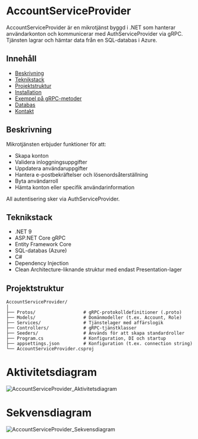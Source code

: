 # AccountServiceProvider

AccountServiceProvider är en mikrotjänst byggd i .NET som hanterar användarkonton och kommunicerar med AuthServiceProvider via gRPC. Tjänsten lagrar och hämtar data från en SQL-databas i Azure.

## Innehåll

- [Beskrivning](#beskrivning)
- [Teknikstack](#teknikstack)
- [Projektstruktur](#projektstruktur)
- [Installation](#installation)
- [Exempel på gRPC-metoder](#exempel-på-grpc-metoder)
- [Databas](#databas)
- [Kontakt](#kontakt)

## Beskrivning

Mikrotjänsten erbjuder funktioner för att:
- Skapa konton
- Validera inloggningsuppgifter
- Uppdatera användaruppgifter
- Hantera e-postbekräftelser och lösenordsåterställning
- Byta användarroll
- Hämta konton eller specifik användarinformation

All autentisering sker via AuthServiceProvider.

## Teknikstack

- .NET 9
- ASP.NET Core gRPC
- Entity Framework Core
- SQL-databas (Azure)
- C#
- Dependency Injection
- Clean Architecture-liknande struktur med endast Presentation-lager

## Projektstruktur

```text
AccountServiceProvider/
│
├── Protos/                  # gRPC-protokolldefinitioner (.proto)
├── Models/                  # Domänmodeller (t.ex. Account, Role)
├── Services/                # Tjänstelager med affärslogik
├── Controllers/             # gRPC-tjänstklasser
├── Seeders/                 # Används för att skapa standardroller 
├── Program.cs               # Konfiguration, DI och startup
├── appsettings.json         # Konfiguration (t.ex. connection string)
└── AccountServiceProvider.csproj
```

# Aktivitetsdiagram
![AccountServiceProvider_Aktivitetsdiagram](https://github.com/user-attachments/assets/6e8f0be7-28ff-4356-ba40-bd3907db71f8)

# Sekvensdiagram

![AccountServiceProvider_Sekvensdiagram](https://github.com/user-attachments/assets/d5cba61a-e633-4187-8de8-a451cdac5545)
